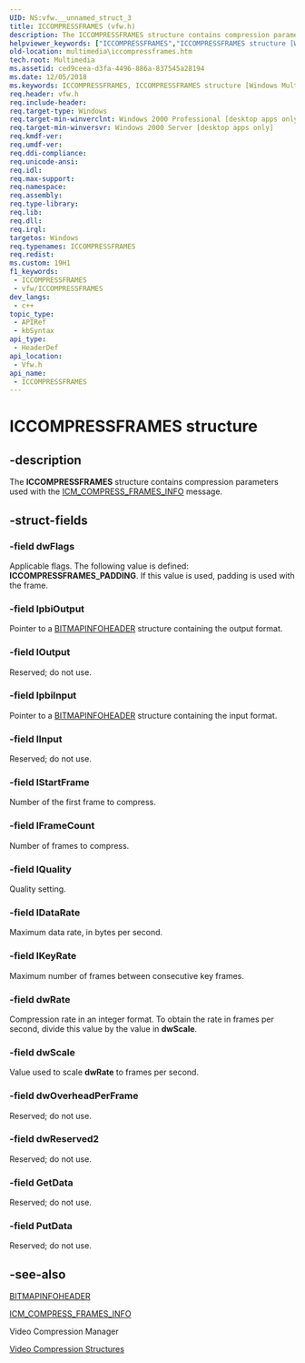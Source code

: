 ```yaml
---
UID: NS:vfw.__unnamed_struct_3
title: ICCOMPRESSFRAMES (vfw.h)
description: The ICCOMPRESSFRAMES structure contains compression parameters used with the ICM_COMPRESS_FRAMES_INFO message.
helpviewer_keywords: ["ICCOMPRESSFRAMES","ICCOMPRESSFRAMES structure [Windows Multimedia]","_win32_ICCOMPRESSFRAMES_str","multimedia.iccompressframes","vfw/ICCOMPRESSFRAMES"]
old-location: multimedia\iccompressframes.htm
tech.root: Multimedia
ms.assetid: ced9ceea-d3fa-4496-886a-837545a28194
ms.date: 12/05/2018
ms.keywords: ICCOMPRESSFRAMES, ICCOMPRESSFRAMES structure [Windows Multimedia], _win32_ICCOMPRESSFRAMES_str, multimedia.iccompressframes, vfw/ICCOMPRESSFRAMES
req.header: vfw.h
req.include-header: 
req.target-type: Windows
req.target-min-winverclnt: Windows 2000 Professional [desktop apps only]
req.target-min-winversvr: Windows 2000 Server [desktop apps only]
req.kmdf-ver: 
req.umdf-ver: 
req.ddi-compliance: 
req.unicode-ansi: 
req.idl: 
req.max-support: 
req.namespace: 
req.assembly: 
req.type-library: 
req.lib: 
req.dll: 
req.irql: 
targetos: Windows
req.typenames: ICCOMPRESSFRAMES
req.redist: 
ms.custom: 19H1
f1_keywords:
 - ICCOMPRESSFRAMES
 - vfw/ICCOMPRESSFRAMES
dev_langs:
 - c++
topic_type:
 - APIRef
 - kbSyntax
api_type:
 - HeaderDef
api_location:
 - Vfw.h
api_name:
 - ICCOMPRESSFRAMES
---
```


# ICCOMPRESSFRAMES structure


## -description

The <b>ICCOMPRESSFRAMES</b> structure contains compression parameters used with the <a href="https://docs.microsoft.com/windows/desktop/Multimedia/icm-compress-frames-info">ICM_COMPRESS_FRAMES_INFO</a> message.

## -struct-fields

### -field dwFlags

Applicable flags. The following value is defined: <b>ICCOMPRESSFRAMES_PADDING</b>. If this value is used, padding is used with the frame.

### -field lpbiOutput

Pointer to a <a href="https://docs.microsoft.com/windows/desktop/api/wingdi/ns-wingdi-bitmapinfoheader">BITMAPINFOHEADER</a> structure containing the output format.

### -field lOutput

Reserved; do not use.

### -field lpbiInput

Pointer to a <a href="https://docs.microsoft.com/windows/desktop/api/wingdi/ns-wingdi-bitmapinfoheader">BITMAPINFOHEADER</a> structure containing the input format.

### -field lInput

Reserved; do not use.

### -field lStartFrame

Number of the first frame to compress.

### -field lFrameCount

Number of frames to compress.

### -field lQuality

Quality setting.

### -field lDataRate

Maximum data rate, in bytes per second.

### -field lKeyRate

Maximum number of frames between consecutive key frames.

### -field dwRate

Compression rate in an integer format. To obtain the rate in frames per second, divide this value by the value in <b>dwScale</b>.

### -field dwScale

Value used to scale <b>dwRate</b> to frames per second.

### -field dwOverheadPerFrame

Reserved; do not use.

### -field dwReserved2

Reserved; do not use.

### -field GetData

Reserved; do not use.

### -field PutData

Reserved; do not use.

## -see-also

<a href="https://msdn.microsoft.com/library/ms532290.aspx">BITMAPINFOHEADER</a>



<a href="https://docs.microsoft.com/windows/desktop/Multimedia/icm-compress-frames-info">ICM_COMPRESS_FRAMES_INFO</a>



Video Compression Manager



<a href="https://docs.microsoft.com/windows/desktop/Multimedia/video-compression-structures">Video Compression Structures</a>

